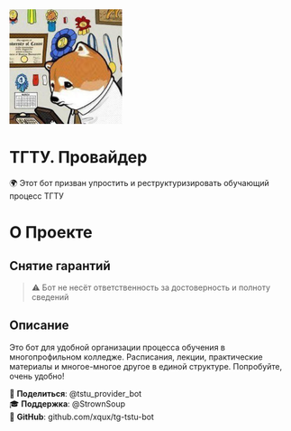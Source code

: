 <img src="https://github.com/xqux/tg-tstu-bot/blob/main/sources/logo.png" alt="drawing" width="200"/>

# ТГТУ. Провайдер
🌍 Этот бот призван упростить и реструктуризировать обучающий процесс ТГТУ

# О Проекте
## Снятие гарантий
> ⚠️ Бот не несёт ответственность за достоверность и полноту сведений

## Описание
Это бот для удобной организации процесса обучения в многопрофильном колледже. Расписания, лекции, практические материалы и многое-многое другое в единой структуре. Попробуйте, очень удобно!

📣 __Поделиться__: @tstu_provider_bot  
🎓 __Поддержка__: @StrownSoup  
🤖 __GitHub__: github.com/xqux/tg-tstu-bot  
